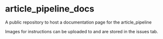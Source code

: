 # article_pipeline_docs
A public repository to host a documentation page for the article_pipeline

Images for instructions can be uploaded to and are stored in the issues tab.
